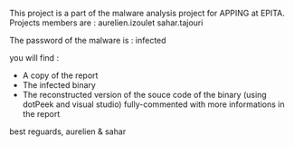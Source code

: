This project is a part of the malware analysis project for APPING at EPITA.
Projects members are :
aurelien.izoulet
sahar.tajouri

The password of the malware is : infected

you will find :
- A copy of the report 
- The infected binary 
- The reconstructed version of the souce code of the binary (using dotPeek and visual studio) fully-commented with more informations in the report

best reguards,
aurelien & sahar 

